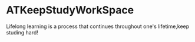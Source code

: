 # ATKeepStudyWorkSpace
Lifelong learning is a process that continues throughout one's lifetime,keep studing hard!
### 
